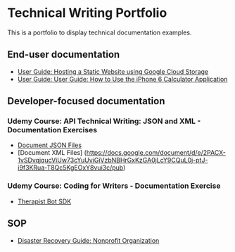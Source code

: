 # Technical Writing Portfolio 
This is a portfolio to display technical documentation examples. 
## End-user documentation
- [User Guide: Hosting a Static Website using Google Cloud Storage](https://github.com/yabass/TW-portfolio/wiki/User-Guide:-Hosting-a-Static-Website-using-Google-Cloud-Storage)
- [User Guide: User Guide: How to Use the iPhone 6 Calculator Application](https://github.com/yabass/TW-portfolio/wiki/User-Guide:-How-to-Use-the-iPhone-6-Calculator-Application)
## Developer-focused documentation 
### Udemy Course: API Technical Writing: JSON and XML - Documentation Exercises
- [Document JSON Files](https://docs.google.com/document/d/e/2PACX-1vQYM1UTvwx6L6P1vhcl0jvGytTgJ8VRqTbEbkl_OYod0E5jkonZFysMLq54PY7pDUoT5AUPDlI15Yb7/pub)
- [Document XML Files] (https://docs.google.com/document/d/e/2PACX-1vSDvqjqucViUw73cYuUviGiVzbNBHrGxKzGA0jLcY9CQuL0j-ptJ-i9f3KRua-T8Qc5KgEOxY8vui3c/pub)
### Udemy Course: Coding for Writers - Documentation Exercise
- [Therapist Bot SDK](https://docs.google.com/document/d/e/2PACX-1vSgnk4J8RglqvXCKFzXmlHnGzTuxH736gmfqiZSYa4GKYrhK2chvL30GicXEbyx5qI5vkROt5i6ydrG/pub)
## SOP
- [Disaster Recovery Guide: Nonprofit Organization](https://drive.google.com/file/d/1UqKMO0YJZ7NOofbKKAqpepeMOOj_wB9p/view?usp=sharing)

